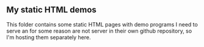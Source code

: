 ## My static HTML demos

This folder contains some static HTML pages with demo programs I need to serve an for some reason are not server in their own github repository, so I'm hosting them separately here.